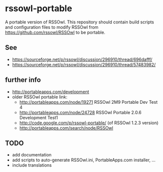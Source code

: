 rssowl-portable
===============

A portable version of RSSOwl. This repository should contain build scripts and configuration files to modify RSSOwl from https://github.com/rssowl/RSSOwl to be portable.

See
---
* https://sourceforge.net/p/rssowl/discussion/296910/thread/696dafff/
* https://sourceforge.net/p/rssowl/discussion/296910/thread/57483982/

further info
------------
* http://portableapps.com/development
* older RSSOwl portable link:
  * http://portableapps.com/node/19271 RSSOwl 2M9 Portable Dev Test 4
  * http://portableapps.com/node/24728 RSSOwl Portable 2.0.6 Development Test1
  * http://code.google.com/p/rssowl-portable/ (of RSSOwl 1.2.3 version)
  * http://portableapps.com/search/node/RSSOwl

TODO
----
* add documentation
* add scripts to auto-generate RSSOwl.ini, PortableApps.com installer, …
* include translations
